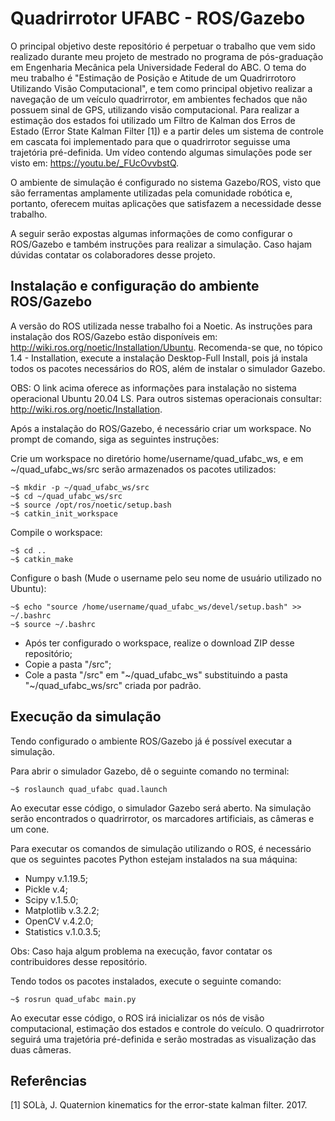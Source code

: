 # Quadrirrotor UFABC - ROS/Gazebo

O principal objetivo deste repositório é perpetuar o trabalho que vem sido realizado durante meu projeto de mestrado no programa de pós-graduação em Engenharia Mecânica pela Universidade Federal do ABC. O tema do meu trabalho é "Estimação de Posição e Atitude de um Quadrirrotoro Utilizando Visão Computacional", e tem como principal objetivo realizar a navegação de um veículo quadrirrotor, em ambientes fechados que não possuem sinal de GPS, utilizando visão computacional. Para realizar a estimação dos estados foi utilizado um Filtro de Kalman dos Erros de Estado (Error State Kalman Filter [1]) e a partir deles um sistema de controle em cascata foi implementado para que o quadrirrotor seguisse uma trajetória pré-definida. Um vídeo contendo algumas simulações pode ser visto em: https://youtu.be/_FUcOvvbstQ.

O ambiente de simulação é configurado no sistema Gazebo/ROS, visto que são ferramentas amplamente utilizadas pela comunidade robótica e, portanto, oferecem muitas aplicações que satisfazem a necessidade desse trabalho.

A seguir serão expostas algumas informações de como configurar o ROS/Gazebo e também instruções para realizar a simulação. Caso hajam dúvidas contatar os colaboradores desse projeto.

## Instalação e configuração do ambiente ROS/Gazebo

A versão do ROS utilizada nesse trabalho foi a Noetic. As instruções para instalação dos ROS/Gazebo estão disponíveis em: http://wiki.ros.org/noetic/Installation/Ubuntu. Recomenda-se que, no tópico 1.4 - Installation, execute a instalação Desktop-Full Install, pois já instala todos os pacotes necessários do ROS, além de instalar o simulador Gazebo.

OBS: O link acima oferece as informações para instalação no sistema operacional Ubuntu 20.04 LS. Para outros sistemas operacionais consultar: http://wiki.ros.org/noetic/Installation.

Após a instalação do ROS/Gazebo, é necessário criar um workspace. No prompt de comando, siga as seguintes instruções:

Crie um workspace no diretório home/username/quad_ufabc_ws, e em ~/quad_ufabc_ws/src serão armazenados os pacotes utilizados:

```
~$ mkdir -p ~/quad_ufabc_ws/src
~$ cd ~/quad_ufabc_ws/src
~$ source /opt/ros/noetic/setup.bash
~$ catkin_init_workspace 
```
Compile o workspace:

```
~$ cd ..
~$ catkin_make
```
Configure o bash (Mude o username pelo seu nome de usuário utilizado no Ubuntu):

```
~$ echo "source /home/username/quad_ufabc_ws/devel/setup.bash" >> ~/.bashrc
~$ source ~/.bashrc
```

- Após ter configurado o workspace, realize o download ZIP desse repositório; 
- Copie a pasta "/src";
- Cole a pasta "/src" em "~/quad_ufabc_ws" substituindo a pasta "~/quad_ufabc_ws/src" criada por padrão.

## Execução da simulação

Tendo configurado o ambiente ROS/Gazebo já é possível executar a simulação. 

Para abrir o simulador Gazebo, dê o seguinte comando no terminal:

```
~$ roslaunch quad_ufabc quad.launch
```
Ao executar esse código, o simulador Gazebo será aberto. Na simulação serão encontrados o quadrirrotor, os marcadores artificiais, as câmeras e um cone.

Para executar os comandos de simulação utilizando o ROS, é necessário que os seguintes pacotes Python estejam instalados na sua máquina:

- Numpy v.1.19.5;
- Pickle v.4;
- Scipy v.1.5.0;
- Matplotlib v.3.2.2;
- OpenCV v.4.2.0;
- Statistics v.1.0.3.5;

Obs: Caso haja algum problema na execução, favor contatar os contribuidores desse repositório.

Tendo todos os pacotes instalados, execute o seguinte comando:

```
~$ rosrun quad_ufabc main.py
```

Ao executar esse código, o ROS irá inicializar os nós de visão computacional, estimação dos estados e controle do veículo. O quadrirrotor seguirá uma trajetória pré-definida e serão mostradas as visualização das duas câmeras.


## Referências

[1] SOLà, J. Quaternion kinematics for the error-state kalman filter. 2017.

